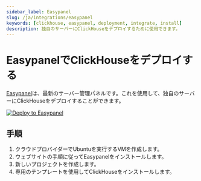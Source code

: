 ```yaml
---
sidebar_label: Easypanel
slug: /ja/integrations/easypanel
keywords: [clickhouse, easypanel, deployment, integrate, install]
description: 独自のサーバーにClickHouseをデプロイするために使用できます。
---
```

# EasypanelでClickHouseをデプロイする

[Easypanel](https://easypanel.io)は、最新のサーバー管理パネルです。これを使用して、独自のサーバーにClickHouseをデプロイすることができます。

[![Deploy to Easypanel](https://easypanel.io/img/deploy-on-easypanel-40.svg)](https://easypanel.io/docs/templates/clickhouse)

## 手順

1. クラウドプロバイダーでUbuntuを実行するVMを作成します。
2. ウェブサイトの手順に従ってEasypanelをインストールします。
3. 新しいプロジェクトを作成します。
4. 専用のテンプレートを使用してClickHouseをインストールします。
